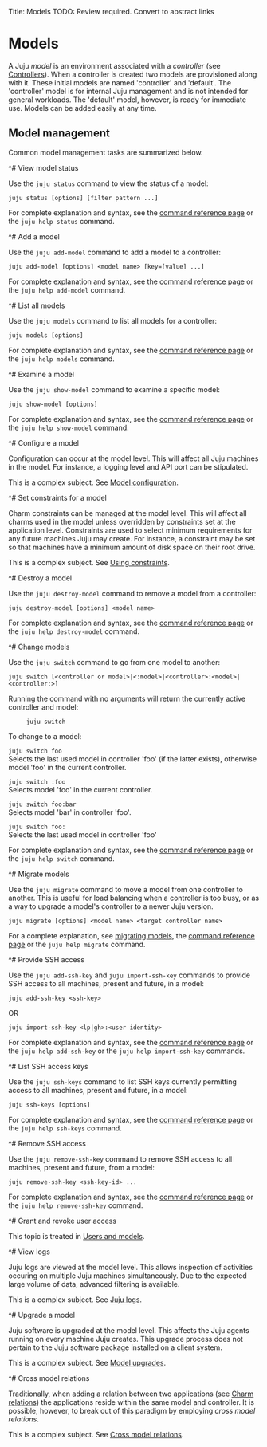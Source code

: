 Title: Models
TODO:  Review required. Convert to abstract links


# Models

A Juju *model* is an environment associated with a *controller* (see
[Controllers](./controllers.html)). When a controller is created two models are
provisioned along with it. These initial models are named 'controller' and
'default'. The 'controller' model is for internal Juju management and is not
intended for general workloads. The 'default' model, however, is ready for
immediate use. Models can be added easily at any time.

## Model management

Common model management tasks are summarized below.



^# View model status
   
   Use the `juju status` command to view the status of a model:

   `juju status [options] [filter pattern ...]`
   
   For complete explanation and syntax, see the
   [command reference page](./commands.html#status) or the `juju help
   status` command.
   


^# Add a model
  
   Use the `juju add-model` command to add a model to a controller:
   
   `juju add-model [options] <model name> [key=[value] ...]`
   
   For complete explanation and syntax, see the
   [command reference page](./commands.html#add-model) or the `juju help
   add-model` command.
  


^# List all models

   Use the `juju models` command to list all models for a controller:
   
   `juju models [options]`
   
   For complete explanation and syntax, see the
   [command reference page](./commands.html#models) or the `juju help
   models` command.
  


^# Examine a model

   Use the `juju show-model` command to examine a specific model:
   
   `juju show-model [options]`
   
   For complete explanation and syntax, see the
   [command reference page](./commands.html#show-model) or the
   `juju help show-model` command.



^# Configure a model

   Configuration can occur at the model level. This will affect all Juju
   machines in the model. For instance, a logging level and API port can be
   stipulated.

   This is a complex subject. See [Model configuration](./models-config.html).



^# Set constraints for a model

   Charm constraints can be managed at the model level. This will affect all
   charms used in the model unless overridden by constraints set at the
   application level. Constraints are used to select minimum requirements for any
   future machines Juju may create. For instance, a constraint may be set so that
   machines have a minimum amount of disk space on their root drive.

   This is a complex subject. See
   [Using constraints](./charms-constraints.html#setting-constraints-for-a-model).
   


^# Destroy a model

   Use the `juju destroy-model` command to remove a model from a controller:
   
   `juju destroy-model [options] <model name>`
   
   For complete explanation and syntax, see the
   [command reference page](./commands.html#destroy-model) or the `juju help
   destroy-model` command.
   


^# Change models
   
   Use the `juju switch` command to go from one model to another:
   
   `juju switch [<controller or model>|<:model>|<controller>:<model>|<controller:>]`
   
   Running the command with no arguments will return the currently active 
   controller and model:
     
         juju switch
   
   To change to a model:
   
   `juju switch foo`  
   Selects the last used model in controller 'foo' (if the latter exists),
   otherwise model 'foo' in the current controller.

   `juju switch :foo`  
   Selects model 'foo' in the current controller.

   `juju switch foo:bar`  
   Selects model 'bar' in controller 'foo'.
   
   `juju switch foo:`  
   Selects the last used model in controller 'foo'

   For complete explanation and syntax, see the
   [command reference page](./commands.html#switch) or the `juju help switch`
   command.
   

^# Migrate models

   Use the `juju migrate` command to move a model from one controller to
   another. This is useful for load balancing when a controller is too busy, or
   as a way to upgrade a model's controller to a newer Juju version.

   `juju migrate [options] <model name> <target controller name>`

   For a complete explanation, see [migrating models](./models-migrate.html),
   the [command reference page](./commands.html#migrate) or the `juju help
   migrate` command.
   
   

^# Provide SSH access
   
   Use the `juju add-ssh-key` and `juju import-ssh-key` commands to provide SSH
   access to all machines, present and future, in a model:
   
   `juju add-ssh-key <ssh-key>`

   OR

   `juju import-ssh-key <lp|gh>:<user identity>`
   
   For complete explanation and syntax, see the
   [command reference page](./commands.html#add-ssh-key) or the
   `juju help add-ssh-key` or the `juju help import-ssh-key` commands.
   


^# List SSH access keys
   
   Use the `juju ssh-keys` command to list SSH keys currently permitting
   access to all machines, present and future, in a model:
   
   `juju ssh-keys [options]`
   
   For complete explanation and syntax, see the
   [command reference page](./commands.html#ssh-keys) or the `juju help
   ssh-keys` command.
   


^# Remove SSH access
   
   Use the `juju remove-ssh-key` command to remove SSH access to all machines,
   present and future, from a model:
   
   `juju remove-ssh-key <ssh-key-id> ...`
   
   For complete explanation and syntax, see the
   [command reference page](./commands.html#remove-ssh-key) or the `juju help
   remove-ssh-key` command.
   
   

^# Grant and revoke user access
   
   This topic is treated in
   [Users and models](./users-models.html#models-and-user-access).



^# View logs

   Juju logs are viewed at the model level. This allows inspection of
   activities occuring on multiple Juju machines simultaneously. Due to the
   expected large volume of data, advanced filtering is available.

   This is a complex subject. See [Juju logs](./troubleshooting-logs.html).



^# Upgrade a model
   
   Juju software is upgraded at the model level. This affects the Juju agents
   running on every machine Juju creates. This upgrade process does not pertain
   to the Juju software package installed on a client system.

   This is a complex subject. See [Model upgrades](./models-upgrade.html).



^# Cross model relations
   
   Traditionally, when adding a relation between two applications (see
   [Charm relations](./charms-relations.html)) the applications reside within
   the same model and controller. It is possible, however, to break out of this
   paradigm by employing *cross model relations*.

   This is a complex subject. See [Cross model relations](./models-cmr.html).
